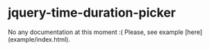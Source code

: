 # jquery-time-duration-picker

No any documentation at this moment :( Please, see example [here] (example/index.html).
